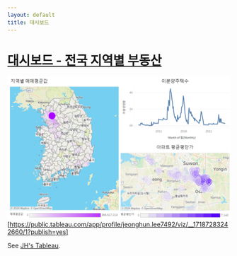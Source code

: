```yaml
---
layout: default
title: 대시보드
---
```


# [대시보드 - 전국 지역별 부동산](https://public.tableau.com/app/profile/jeonghun.lee7492/viz/__17187283242660/1?publish=yes)

![대쉬보드](https://raw.githubusercontent.com/Timeleeh/skkufinal.github.io/main/dash.png)[https://public.tableau.com/app/profile/jeonghun.lee7492/viz/__17187283242660/1?publish=yes]


See [JH's Tableau](https://public.tableau.com/app/profile/jeonghun.lee7492/viz/__17187283242660/1?publish=yes).
